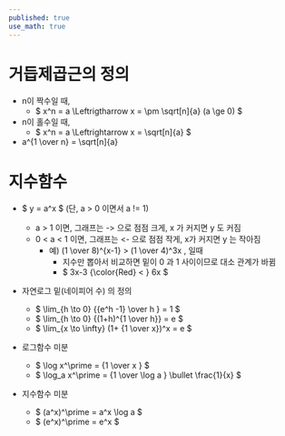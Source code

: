 ```yaml
---
published: true
use_math: true
---
```

# 거듭제곱근의 정의
- n이 짝수일 때,
  - $ x^n = a \Leftrigtharrow x = \pm \sqrt[n]{a} (a \ge 0) $
- n이 홀수일 때, 
  - $ x^n = a \Leftrightarrow x = \sqrt[n]{a} $
- a^{1 \over n} = \sqrt[n]{a}

# 지수함수
- $ y = a^x $ (단, a > 0 이면서 a != 1)
  - a > 1 이면, 그래프는 -> 으로 점점 크게, x 가 커지면 y 도 커짐
  - 0 < a < 1 이면, 그래프는 <- 으로 점점 작게, x가 커지면 y 는 작아짐
    - 예) (1 \over 8)^{x-1} > (1 \over 4)^3x , 일때
      - 지수만 뽑아서 비교하면 밑이 0 과 1 사이이므로 대소 관계가 바뀜
      - $ 3x-3 {\color{Red} < } 6x $
  
- 자연로그 밑(네이피어 수) 의 정의
  - $ \lim_{h \to 0} {{e^h -1} \over h } = 1 $
  - $ \lim_{h \to 0} {(1+h)^{1 \over h}} = e $
  - $ \lim_{x \to \infty} (1+ {1 \over x})^x = e $
    
- 로그함수 미분
  
  - $ \log x^\prime = {1 \over x } $
  - $ \log_a x^\prime = {1 \over \log a } \bullet \frac{1}{x} $

- 지수함수 미분
  - $ (a^x)^\prime = a^x \log a $
  - $ (e^x)^\prime = e^x $
  